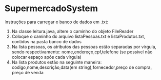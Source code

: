 # SupermercadoSystem
Instruções para carregar o banco de dados em .txt:
  1. Na classe leitura.java, altere o caminho do objeto FileReader
  2. Coloque o caminho do arquivo listaPessoas.txt e listaProdutos.txt, contidos na pasta banco de dados
  3. Na lista pessoas, os atributos das pessoas estão separadas por virgula, sendo respectivamente:
    nome,endereço,cpf,telefone (se possivel não colocar espaço após cada virgula)
  4. Na lista produtos estão na seguinte maneira:
     codigo,nome,descrição,data(em string),fornecedor,preço de compra, preço de venda
    
 
